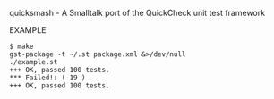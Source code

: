 quicksmash - A Smalltalk port of the QuickCheck unit test framework

EXAMPLE

	$ make
	gst-package -t ~/.st package.xml &>/dev/null
	./example.st
	+++ OK, passed 100 tests.
	*** Failed!: (-19 )
	+++ OK, passed 100 tests.